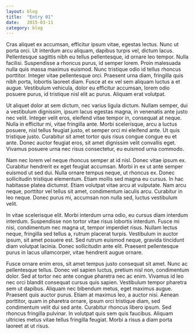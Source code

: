 ```yaml
---
layout: blog
title:  "Entry 01"
date:   2015-03-11
category: blog
---
```

Cras aliquet ex accumsan, efficitur ipsum vitae, egestas lectus. Nunc ut porta orci. Ut interdum arcu aliquam, dapibus turpis vel, dictum lacus. Pellentesque sagittis nibh eu tellus pellentesque, id ornare leo tempor. Nulla facilisi. Suspendisse a rhoncus purus, id semper lorem. Proin malesuada nulla quis massa maximus euismod. Nunc tristique odio id tellus rhoncus porttitor. Integer vitae pellentesque orci. Praesent urna diam, fringilla quis nibh porta, lobortis laoreet diam. Fusce at ex vel sem aliquam luctus a et augue. Vestibulum vehicula, dolor eu efficitur accumsan, lorem odio posuere purus, id tristique nisl elit ac purus. Aliquam erat volutpat.


Ut aliquet dolor at sem dictum, nec varius ligula dictum. Nullam semper, dui a vestibulum dignissim, ipsum lacus egestas magna, in venenatis ante justo nec velit. Integer velit eros, eleifend vitae tempor in, consequat at neque. Nulla in efficitur mi, vitae fringilla ante. Morbi scelerisque, arcu a luctus posuere, nisl tellus feugiat justo, et semper orci mi eleifend ante. Ut quis tristique justo. Curabitur sit amet tortor quis risus congue congue eu et ante. Donec auctor feugiat eros, sit amet dignissim velit convallis eget. Vivamus posuere urna nec risus consectetur, eu euismod urna commodo.


Nam nec lorem vel neque rhoncus semper at id nisl. Donec vitae ipsum ex. Curabitur hendrerit ex eget feugiat accumsan. Morbi in ex ut ante semper euismod ut sed dui. Nulla ornare tempus neque, ut rhoncus ex. Donec sollicitudin tristique elementum. Etiam mollis sed magna eu cursus. In hac habitasse platea dictumst. Etiam volutpat vitae arcu at vulputate. Nam arcu neque, porttitor vel tellus sit amet, condimentum iaculis arcu. Curabitur in leo neque. Donec purus mi, accumsan non nulla sed, luctus vestibulum velit.


In vitae scelerisque elit. Morbi interdum urna odio, eu cursus diam interdum interdum. Suspendisse non tortor vitae risus lobortis interdum. Fusce mi nisi, condimentum nec magna ut, tempor imperdiet risus. Nullam lectus neque, fringilla sed tellus a, rutrum placerat turpis. Vestibulum in auctor ipsum, sit amet posuere est. Sed rutrum euismod neque, gravida tincidunt diam volutpat lacinia. Donec sollicitudin ante elit. Praesent pellentesque purus in lacus ullamcorper, vitae hendrerit augue ornare.


Fusce ornare enim eros, sit amet tempus justo consequat sit amet. Nunc ac pellentesque tellus. Donec vel sapien luctus, pretium nisl non, condimentum dolor. Sed at tortor nec ante congue pharetra nec ac enim. Vivamus id leo nec orci blandit consequat cursus quis sapien. Vestibulum tempor pharetra sem ut dapibus. Aliquam nec bibendum metus, eget maximus augue. Praesent quis auctor purus. Etiam at maximus leo, a auctor nisi. Aenean porttitor, quam in pharetra ornare, ipsum orci tristique diam, sed condimentum velit dui sed ante. Curabitur rhoncus libero ipsum. Sed rhoncus fringilla pulvinar. In volutpat quis sem quis faucibus. Aliquam ultricies metus vitae tellus fringilla feugiat. Morbi a risus a diam porta laoreet at ut risus.
